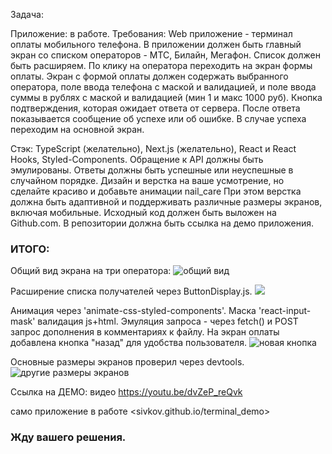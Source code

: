 Задача:

Приложение: в работе. Требования: Web приложение - терминал оплаты мобильного телефона. В приложении должен быть главный экран со списком операторов - МТС, Билайн, Мегафон. Список должен быть расширяем. По клику на оператора переходить на экран формы оплаты. Экран с формой оплаты должен содержать выбранного оператора, поле ввода телефона с маской и валидацией, и поле ввода суммы в рублях с маской и валидацией (мин 1 и макс 1000 руб). Кнопка подтверждения, которая ожидает ответа от сервера. После ответа показывается сообщение об успехе или об ошибке. В случае успеха переходим на основной экран.

Стэк: TypeScript (желательно), Next.js (желательно), React и React Hooks, Styled-Components.
Обращение к API должны быть эмулированы. Ответы должны быть успешные или неуспешные в случайном порядке.
Дизайн и верстка на ваше усмотрение, но сделайте красиво и добавьте анимации nail_care
При этом верстка должна быть адаптивной и поддерживать различные размеры экранов, включая мобильные.
Исходный код должен быть выложен на Github.com.
В репозитории должна быть ссылка на демо приложения.

### ИТОГО:
Общий вид экрана на три оператора:
![общий вид](https://github.com/Sivkov/brave_tests/blob/master/t1.png)

Расширение списка получателей через ButtonDisplay.js.
![](https://github.com/Sivkov/brave_tests/blob/master/t4.png)

Анимация через 'animate-css-styled-components'.
Маска 'react-input-mask' валидация js+html.
Эмуляция запроса - через fetch() и POST запрос дополнения в комментариях к файлу.
На экран оплаты добавлена кнопка "назад" для удобства пользователя.
![новая кнопка](https://github.com/Sivkov/brave_tests/blob/master/t3.png)

Основные размеры экранов проверил через devtools.
![другие размеры экранов](https://github.com/Sivkov/brave_tests/blob/master/t5.png)

Ссылка на ДЕМО:
видео
<https://youtu.be/dvZeP_reQvk>

само приложение в работе
<sivkov.github.io/terminal_demo>
### Жду вашего решения.




